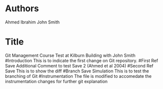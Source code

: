 # Authors
Ahmed Ibrahim
John Smith
# Title
Git Management Course Test at Kilburn Building with John Smith
#Introduction
This is to indicate the first change on Git repository.
#First Ref Save
Additional Comment to test Save 2 (Ahmed et al 2004)
#Second Ref Save
This is to show the diff
#Branch Save Simulation
This is to test the branching of Git 
#Instrumentation
The file is modified to accomedate the instrumentation changes for further git explanation